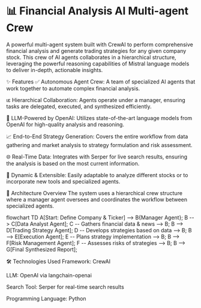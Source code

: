 # 📊 Financial Analysis AI Multi-agent Crew
A powerful multi-agent system built with CrewAI to perform comprehensive financial analysis and generate trading strategies for any given company stock. This crew of AI agents collaborates in a hierarchical structure, leveraging the powerful reasoning capabilities of Mistral language models to deliver in-depth, actionable insights.

✨ Features
✅ Autonomous Agent Crew: A team of specialized AI agents that work together to automate complex financial analysis.

ιε Hierarchical Collaboration: Agents operate under a manager, ensuring tasks are delegated, executed, and synthesized efficiently.

🧠 LLM-Powered by OpenAI: Utilizes state-of-the-art language models from OpenAI for high-quality analysis and reasoning.

📈 End-to-End Strategy Generation: Covers the entire workflow from data gathering and market analysis to strategy formulation and risk assessment.

🌐 Real-Time Data: Integrates with Serper for live search results, ensuring the analysis is based on the most current information.

🔧 Dynamic & Extensible: Easily adaptable to analyze different stocks or to incorporate new tools and specialized agents.

🧠 Architecture Overview
The system uses a hierarchical crew structure where a manager agent oversees and coordinates the workflow between specialized agents.

flowchart TD
    A[Start: Define Company & Ticker] --> B{Manager Agent};
    B --> C[Data Analyst Agent];
    C -- Gathers financial data & news --> B;
    B --> D[Trading Strategy Agent];
    D -- Develops strategies based on data --> B;
    B --> E[Execution Agent];
    E -- Plans strategy implementation --> B;
    B --> F[Risk Management Agent];
    F -- Assesses risks of strategies --> B;
    B --> G[Final Synthesized Report];

🛠️ Technologies Used
Framework: CrewAI

LLM: OpenAI via langchain-openai

Search Tool: Serper for real-time search results

Programming Language: Python
